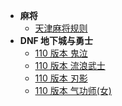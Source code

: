 - **麻将**
  - [天津麻将规则](zh-cn/play/mahjong-tianjin)
- **DNF 地下城与勇士**
  - [110 版本 鬼泣](zh-cn/play/dnf/dnf-110-鬼泣)
  - [110 版本 流浪武士](zh-cn/play/dnf/dnf-110-流浪武士)
  - [110 版本 刃影](zh-cn/play/dnf/dnf-110-刃影)
  - [110 版本 气功师(女)](<zh-cn/play/dnf/dnd-110-气功师(女)>)
